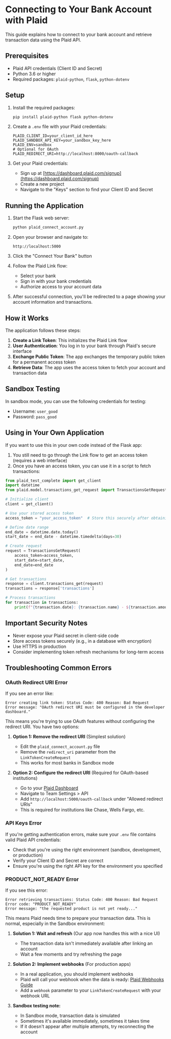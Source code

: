 # Connecting to Your Bank Account with Plaid

This guide explains how to connect to your bank account and retrieve transaction data using the Plaid API.

## Prerequisites

- Plaid API credentials (Client ID and Secret)
- Python 3.6 or higher
- Required packages: `plaid-python`, `flask`, `python-dotenv`

## Setup

1. Install the required packages:
   ```bash
   pip install plaid-python flask python-dotenv
   ```

2. Create a `.env` file with your Plaid credentials:
   ```
   PLAID_CLIENT_ID=your_client_id_here
   PLAID_SANDBOX_API_KEY=your_sandbox_key_here
   PLAID_ENV=sandbox
   # Optional for OAuth
   PLAID_REDIRECT_URI=http://localhost:8000/oauth-callback
   ```

3. Get your Plaid credentials:
   - Sign up at [https://dashboard.plaid.com/signup](https://dashboard.plaid.com/signup)
   - Create a new project
   - Navigate to the "Keys" section to find your Client ID and Secret

## Running the Application

1. Start the Flask web server:
   ```bash
   python plaid_connect_account.py
   ```

2. Open your browser and navigate to:
   ```
   http://localhost:5000
   ```

3. Click the "Connect Your Bank" button

4. Follow the Plaid Link flow:
   - Select your bank
   - Sign in with your bank credentials
   - Authorize access to your account data

5. After successful connection, you'll be redirected to a page showing your account information and transactions.

## How it Works

The application follows these steps:

1. **Create a Link Token**: This initializes the Plaid Link flow
2. **User Authentication**: You log in to your bank through Plaid's secure interface
3. **Exchange Public Token**: The app exchanges the temporary public token for a permanent access token
4. **Retrieve Data**: The app uses the access token to fetch your account and transaction data

## Sandbox Testing

In sandbox mode, you can use the following credentials for testing:
- Username: `user_good`
- Password: `pass_good`

## Using in Your Own Application

If you want to use this in your own code instead of the Flask app:

1. You still need to go through the Link flow to get an access token (requires a web interface)
2. Once you have an access token, you can use it in a script to fetch transactions:

```python
from plaid_test_complete import get_client
import datetime
from plaid.model.transactions_get_request import TransactionsGetRequest

# Initialize client
client = get_client()

# Use your stored access token
access_token = "your_access_token"  # Store this securely after obtaining it

# Define date range
end_date = datetime.date.today()
start_date = end_date - datetime.timedelta(days=30)

# Create request
request = TransactionsGetRequest(
    access_token=access_token,
    start_date=start_date,
    end_date=end_date
)

# Get transactions
response = client.transactions_get(request)
transactions = response['transactions']

# Process transactions
for transaction in transactions:
    print(f"{transaction.date}: {transaction.name} - ${transaction.amount}")
```

## Important Security Notes

- Never expose your Plaid secret in client-side code
- Store access tokens securely (e.g., in a database with encryption)
- Use HTTPS in production
- Consider implementing token refresh mechanisms for long-term access

## Troubleshooting Common Errors

### OAuth Redirect URI Error

If you see an error like:
```
Error creating link token: Status Code: 400 Reason: Bad Request
Error message: "OAuth redirect URI must be configured in the developer dashboard."
```

This means you're trying to use OAuth features without configuring the redirect URI. You have two options:

1. **Option 1: Remove the redirect URI** (Simplest solution)
   - Edit the `plaid_connect_account.py` file
   - Remove the `redirect_uri` parameter from the `LinkTokenCreateRequest`
   - This works for most banks in Sandbox mode

2. **Option 2: Configure the redirect URI** (Required for OAuth-based institutions)
   - Go to your [Plaid Dashboard](https://dashboard.plaid.com/)
   - Navigate to Team Settings > API
   - Add `http://localhost:5000/oauth-callback` under "Allowed redirect URIs"
   - This is required for institutions like Chase, Wells Fargo, etc.

### API Keys Error

If you're getting authentication errors, make sure your `.env` file contains valid Plaid API credentials:
- Check that you're using the right environment (sandbox, development, or production)
- Verify your Client ID and Secret are correct
- Ensure you're using the right API key for the environment you specified 

### PRODUCT_NOT_READY Error

If you see this error:
```
Error retrieving transactions: Status Code: 400 Reason: Bad Request
Error code: "PRODUCT_NOT_READY"
Error message: "the requested product is not yet ready..."
```

This means Plaid needs time to prepare your transaction data. This is normal, especially in the Sandbox environment:

1. **Solution 1: Wait and refresh** (Our app now handles this with a nice UI)
   - The transaction data isn't immediately available after linking an account
   - Wait a few moments and try refreshing the page

2. **Solution 2: Implement webhooks** (For production apps)
   - In a real application, you should implement webhooks
   - Plaid will call your webhook when the data is ready: [Plaid Webhooks Guide](https://plaid.com/docs/api/webhooks/)
   - Add a `webhook` parameter to your `LinkTokenCreateRequest` with your webhook URL

3. **Sandbox testing note:**
   - In Sandbox mode, transaction data is simulated
   - Sometimes it's available immediately, sometimes it takes time
   - If it doesn't appear after multiple attempts, try reconnecting the account 